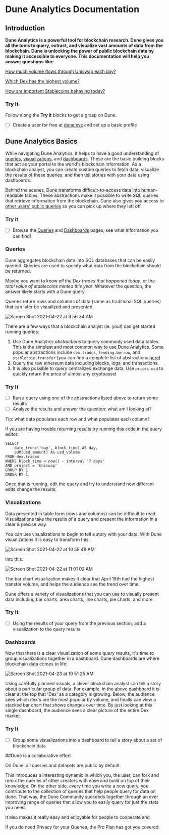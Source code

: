 # Dune Analytics Documentation

## Introduction
**Dune Analytics is a powerful tool for blockchain research. Dune gives you all the tools to query, extract, and visualize vast amounts of data from the blockchain. Dune is unlocking the power of public blockchain data by making it accessible to everyone. This documentation will help you answer questions like:**

[How much volume flows through Uniswap each day?](https://dune.xyz/queries/3)

[Which Dex has the highest volume?](https://dune.xyz/queries/1847)

[How are important Stablecoins behaving today?](https://dune.xyz/hagaetc/stablecoins)


### Try It
Follow along the **Try it** blocks to get a grasp on Dune.
- [ ] Create a user for free at [dune.xyz]() and set up a basic profile


## Dune Analytics Basics
While navigating Dune Analytics, it helps to have a good understanding of [queries](#queries), [visualizations](#visualizations), and [dashboards](#dashboards). These are the basic building blocks that act as your portal to the world's blockchain information. As a blockchain analyst, you can create custom queries to fetch data, visualize the results of these queries, and then tell stories with your data using dashboards.

Behind the scenes, Dune transforms difficult-to-access data into human-readable tables. These abstractions make it possible to write SQL queries that retrieve information from the blockchain. Dune also gives you access to [other users' public queries](https://dune.xyz/browse/queries) so you can pick up where they left off. 
### Try it
- [ ] Browse the [Queries](https://dune.xyz/browse/queries) and [Dashboards](https://dune.xyz/browse/dashboards) pages, see what information you can find!


### Queries
Dune aggregates blockchain data into SQL databases that can be easily queried. Queries are used to specify what data from the blockchain should be returned. 

Maybe you want to know *all the Dex trades that happened today*, or the *total value of stablecoins minted this year*. Whatever the question, the answer likely starts with a Dune query. 

Queries return rows and columns of data (same as traditional SQL queries) that can later be visualized and presented. 

![Screen Shot 2021-04-22 at 9 56 34 AM](https://user-images.githubusercontent.com/76178256/115726979-357d1380-a351-11eb-83ee-16f0d57c6ecb.png)

There are a few ways that a blockchain analyst (ie. you!) can get started running queries:

1. Use Dune Analytics *abstractions* to query commonly used data tables. This is the simplest and most common way to use Dune Analytics. Some popular abstractions include `dex.trades`, `lending.borrow`, and `stablecoin.transfer` (you can find a complete list of abstractions [here](https://github.com/duneanalytics/abstractions))
2. Query the raw ethereum data including blocks, logs, and transactions.
3. It is also possible to query centralized exchange data. Use `prices.usd` to quickly return the price of almost any cryptoasset

### Try It 
- [ ] Run a query using one of the abstractions listed above to return some results
- [ ] Analyze the results and answer the question: what am I looking at? 

Tip: what data populates each row and what populates each column? 

If you are having trouble returning results try running this code in the query editor:

```
SELECT
    date_trunc('day', block_time) AS day,
    SUM(usd_amount) AS usd_volume
FROM dex.trades
WHERE block_time > now() - interval '7 days'
AND project = 'Uniswap'
GROUP BY 1
ORDER BY 1;
```

Once that is running, edit the query and try to understand how different edits change the results. 


### Visualizations
Data presented in table form (rows and columns) can be difficult to read. Visualizations take the results of a query and present the information in a clear & precise way.

You can use visualizations to begin to tell a story with your data. With Dune visualizations it is easy to transform this:

![Screen Shot 2021-04-22 at 10 59 48 AM](https://user-images.githubusercontent.com/76178256/115737269-fa331280-a359-11eb-9a31-c0dfe4b038e6.png)

Into this:

![Screen Shot 2021-04-22 at 11 01 02 AM](https://user-images.githubusercontent.com/76178256/115737692-5b5ae600-a35a-11eb-8145-bdcf9396cd03.png)

The bar chart visualization makes it clear that April 19th had the highest transfer volume, and helps the audience see the trend over time.

Dune offers a variety of visualizations that you can use to visually present data including bar charts, area charts, line charts, pie charts, and more. 
### Try It 
- [ ] Using the results of your query from the previous section, add a visualization to the query results
### Dashboards
Now that there is a clear visualization of some query results, it's time to group visualizations together in a dashboard. Dune dashboards are where blockchain data comes to life:

![Screen Shot 2021-04-23 at 10 51 25 AM](https://user-images.githubusercontent.com/76178256/115889404-e7841080-a421-11eb-9e30-8d43e58e28f4.png)

Using carefully planned visuals, a clever blockchain analyst can tell a story about a particular group of data. For example, in the [above dashboard](https://dune.xyz/hagaetc/dex-metrics) it is clear at the top that 'Dex' as a category is growing. Below, the audience sees which dex's are the most popular by volume, and finally can view a stacked bar chart that shows changes over time. By just looking at this single dashboard, the audience sees a clear picture of the entire Dex market.

### Try It
- [ ] Group some visualizations into a dashboard to tell a story about a set of blockchain data


##Dune is a collaborative effort

On Dune, all queries and datasets are public by default.

This introduces a interesting dynamic in which you, the user, can fork and remix the queries of other creators with ease and build on top of their knowledge. On the other side, every time you write a new query, you contribute to the collection of queries that help people query for data on dune. 
That way, the Dune Community succeeds together through an ever improving range of queries that allow you to easily query for just the stats you need.

It also makes it really easy and enjoyable for people to cooperate and

If you do need Privacy for your Queries, the Pro Plan has got you covered.